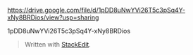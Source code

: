 https://drive.google.com/file/d/1pDD8uNwYVi26T5c3pSq4Y-xNy8BRDios/view?usp=sharing

1pDD8uNwYVi26T5c3pSq4Y-xNy8BRDios

> Written with [StackEdit](https://stackedit.io/).
